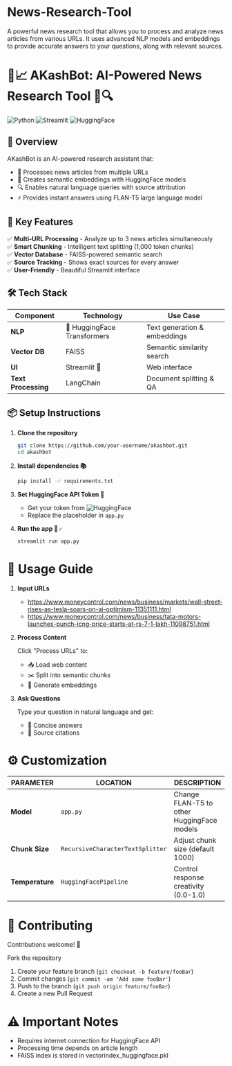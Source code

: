 # News-Research-Tool
A powerful news research tool that allows you to process and analyze news articles from various URLs. It uses advanced NLP models and embeddings to provide accurate  answers to your questions, along with relevant sources.

# 🤖📈 AKashBot: AI-Powered News Research Tool 📰🔍

![Python](https://img.shields.io/badge/Python-3.8%2B-blue) ![Streamlit](https://img.shields.io/badge/Streamlit-1.25%2B-brightgreen) ![HuggingFace](https://img.shields.io/badge/HuggingFace-Transformers-orange)

## 🌟 Overview
AKashBot is an AI-powered research assistant that:
- 📰 Processes news articles from multiple URLs
- 🧠 Creates semantic embeddings with HuggingFace models
- 🔍 Enables natural language queries with source attribution
- ⚡ Provides instant answers using FLAN-T5 large language model

## 🚀 Key Features
✅ **Multi-URL Processing** - Analyze up to 3 news articles simultaneously  
✅ **Smart Chunking** - Intelligent text splitting (1,000 token chunks)  
✅ **Vector Database** - FAISS-powered semantic search  
✅ **Source Tracking** - Shows exact sources for every answer  
✅ **User-Friendly** - Beautiful Streamlit interface  

## 🛠️ Tech Stack
| Component | Technology | Use Case |
|-----------|------------|----------|
| **NLP** | 🤗 HuggingFace Transformers | Text generation & embeddings |
| **Vector DB** | FAISS | Semantic similarity search |
| **UI** | Streamlit 🚀 | Web interface |
| **Text Processing** | LangChain | Document splitting & QA |

## 📦 Setup Instructions
1. **Clone the repository**  

   ```bash
   git clone https://github.com/your-username/akashbot.git
   cd akashbot
   ```
3. **Install dependencies 📚**

   ```bash
   pip install -r requirements.txt
   ```

4. **Set HuggingFace API Token 🔑**
   
   * Get your token from ![HuggingFace]([https://img.shields.io/badge/Python-3.8%2B-blue](https://huggingface.co/models?pipeline_tag=text-classification&sort=trending))
   * Replace the placeholder in `app.py`

5. **Run the app 🏃♂️**
   ```bash
   streamlit run app.py
   ```

# 📝 Usage Guide

1. **Input URLs**
      * https://www.moneycontrol.com/news/business/markets/wall-street-rises-as-tesla-soars-on-ai-optimism-11351111.html
      * https://www.moneycontrol.com/news/business/tata-motors-launches-punch-icng-price-starts-at-rs-7-1-lakh-11098751.html

2. **Process Content**

    Click "Process URLs" to:
    
     * 📥 Load web content
     * ✂️ Split into semantic chunks
     * 🧠 Generate embeddings
      
3. **Ask Questions**
 
   Type your question in natural language and get:
   
    * 📌 Concise answers
    * 🔗 Source citations

# ⚙️ Customization

|PARAMETER|	LOCATION|	DESCRIPTION|
|---------|---------|------------|
|**Model**	|`app.py`|	Change FLAN-T5 to other HuggingFace models|
|**Chunk Size**|	`RecursiveCharacterTextSplitter`|	Adjust chunk size (default 1000)|
|**Temperature**|	`HuggingFacePipeline`|	Control response creativity (0.0-1.0)|


# 🤝 Contributing
Contributions welcome! 🎉

Fork the repository
1. Create your feature branch (`git checkout -b feature/fooBar`)
2. Commit changes (`git commit -am 'Add some fooBar'`)
3. Push to the branch (`git push origin feature/fooBar`)
4. Create a new Pull Request

# ⚠️ Important Notes

 * Requires internet connection for HuggingFace API
 * Processing time depends on article length
 * FAISS index is stored in vectorindex_huggingface.pkl
